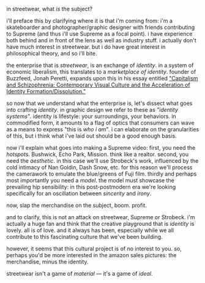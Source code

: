 in streetwear, what *is* the subject?

i'll preface this by clarifying where it is that i'm coming from: i'm a skateboarder and photographer/graphic designer with friends contributing to Supreme (and thus i'll use Supreme as a focal point).  i have experience both behind and in front of the lens as well as industry stuff.  i actually don't have much interest in streetwear.  but i do have great interest in philosophical theory, and so i'll bite.

the enterprise that is *streetwear*, is an exchange of *identity*.  in a system of economic liberalism, this translates to a *marketplace of identity*.  founder of Buzzfeed, Jonah Peretti, expands upon this in his essay entitled ["Capitalism and Schizophrenia: Contemporary Visual Culture and the Acceleration of Identity Formation/Dissolution."](http://www.datawranglers.com/negations/issues/96w/96w_peretti.html)

so now that we understand what the enterprise is, let's dissect what goes into crafting *identity*.  in graphic design we refer to these as *"identity systems"*.  identity is lifestyle: your surroundings, your behaviors.  in commodified form, it amounts to a flag of optics that consumers can wave as a means to express "this is *who i am*".  i can elaborate on the granularities of this, but i think what i've laid out should be a good enough basis.

now i'll explain what goes into making a Supreme video: first, you need the *hotspots*.  Bushwick, Echo Park, Mission.  think like a realtor.  second, you need the *aesthetic*.  in this case we'll use Strobeck's work, influenced by the cold intimacy of Nan Goldin, Dash Snow, etc.  for this reason we'll process the camerawork to emulate the blue/greens of Fuji film.  thirdly and perhaps most importantly you need a *model*.  the model must showcase the prevailing hip sensibility: in this post-postmodern era we're looking specifically for an oscillation between *sincerity* and *irony*.

now, slap the merchandise on the subject, boom.  profit.

and to clarify, this is not an attack on streetwear, Supreme or Strobeck.  i'm actually a huge fan and think that the creative playground that is *identity* is lovely.  all is of love.  and it always has been, especially while we all contribute to this fascinating culture that we've been building.

however, it seems that this cultural project is of no interest to you.  so, perhaps you'd be more interested in the amazon sales pictures: the merchandise, minus the identity.

streetwear isn't a game of *material* — it's a game of *ideal*.